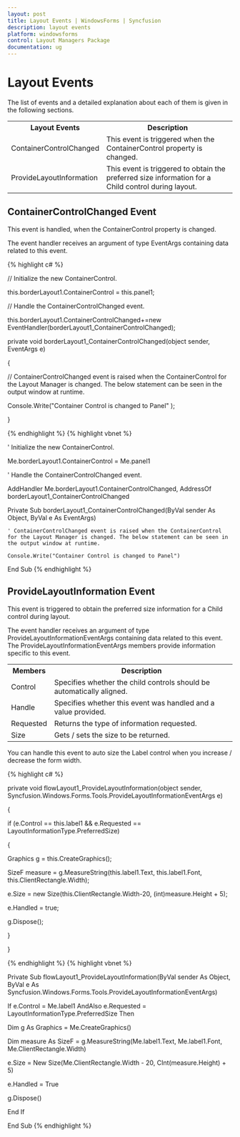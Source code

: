 ```yaml
---
layout: post
title: Layout Events | WindowsForms | Syncfusion
description: layout events
platform: windowsforms
control: Layout Managers Package
documentation: ug
---
```

# Layout Events

The list of events and a detailed explanation about each of them is given in the following sections.



<table>
<tr>
<th>
Layout Events</th><th>
Description</th></tr>
<tr>
<td>
ContainerControlChanged</td><td>
This event is triggered when the ContainerControl property is changed.</td></tr>
<tr>
<td>
ProvideLayoutInformation</td><td>
This event is triggered to obtain the preferred size information for a Child control during layout.</td></tr>
</table>


## ContainerControlChanged Event

This event is handled, when the ContainerControl property is changed.

The event handler receives an argument of type EventArgs containing data related to this event.


{% highlight c# %}


// Initialize the new ContainerControl.

this.borderLayout1.ContainerControl = this.panel1;



// Handle the ContainerControlChanged event.

this.borderLayout1.ContainerControlChanged+=new EventHandler(borderLayout1_ContainerControlChanged);



private void borderLayout1_ContainerControlChanged(object sender, EventArgs e)

{

// ContainerControlChanged event is raised when the ContainerControl for the Layout Manager is changed. The below statement can be seen in the output window at runtime.

Console.Write("Container Control is changed to Panel" );

}


{% endhighlight  %}
{% highlight vbnet %}




' Initialize the new ContainerControl. 

Me.borderLayout1.ContainerControl = Me.panel1 



' Handle the ContainerControlChanged event. 

AddHandler Me.borderLayout1.ContainerControlChanged, AddressOf borderLayout1_ContainerControlChanged 



Private Sub borderLayout1_ContainerControlChanged(ByVal sender As Object, ByVal e As EventArgs)

    ' ContainerControlChanged event is raised when the ContainerControl for the Layout Manager is changed. The below statement can be seen in the output window at runtime. 

    Console.Write("Container Control is changed to Panel")

End Sub
{% endhighlight  %}

## ProvideLayoutInformation Event

This event is triggered to obtain the preferred size information for a Child control during layout.

The event handler receives an argument of type ProvideLayoutInformationEventArgs containing data related to this event. The ProvideLayoutInformationEventArgs members provide information specific to this event.



<table>
<tr>
<th>
Members</th><th>
Description</th></tr>
<tr>
<td>
Control</td><td>
Specifies whether the child controls should be automatically aligned.</td></tr>
<tr>
<td>
Handle</td><td>
Specifies whether this event was handled and a value provided.</td></tr>
<tr>
<td>
Requested</td><td>
Returns the type of information requested.</td></tr>
<tr>
<td>
Size</td><td>
Gets / sets the size to be returned.</td></tr>
</table>


You can handle this event to auto size the Label control when you increase / decrease the form width.


{% highlight c# %}


private void flowLayout1_ProvideLayoutInformation(object sender, Syncfusion.Windows.Forms.Tools.ProvideLayoutInformationEventArgs e)

{

if (e.Control == this.label1 && e.Requested == LayoutInformationType.PreferredSize)

{

Graphics g = this.CreateGraphics();

SizeF measure = g.MeasureString(this.label1.Text, this.label1.Font, this.ClientRectangle.Width);

e.Size = new Size(this.ClientRectangle.Width-20, (int)measure.Height + 5);

e.Handled = true;

g.Dispose();

}

}



{% endhighlight  %}
{% highlight vbnet %}



Private Sub flowLayout1_ProvideLayoutInformation(ByVal sender As Object, ByVal e As Syncfusion.Windows.Forms.Tools.ProvideLayoutInformationEventArgs)

If e.Control = Me.label1 AndAlso e.Requested = LayoutInformationType.PreferredSize Then

Dim g As Graphics = Me.CreateGraphics()

Dim measure As SizeF = g.MeasureString(Me.label1.Text, Me.label1.Font, Me.ClientRectangle.Width)

e.Size = New Size(Me.ClientRectangle.Width - 20, CInt(measure.Height) + 5)

e.Handled = True

g.Dispose()

End If

End Sub
{% endhighlight  %}
